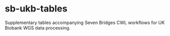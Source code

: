 # sb-ukb-tables
Supplementary tables accompanying Seven Bridges CWL workflows for UK Biobank WGS data processing.
